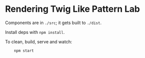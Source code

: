 # Rendering Twig Like Pattern Lab

Components are in `./src`; it gets built to `./dist`.

Install deps with `npm install`.

To clean, build, serve and watch:

		npm start
